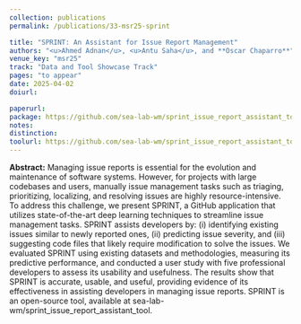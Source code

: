 ```yaml
---
collection: publications
permalink: /publications/33-msr25-sprint

title: "SPRINT: An Assistant for Issue Report Management"
authors: "<u>Ahmed Adnan</u>, <u>Antu Saha</u>, and **Oscar Chaparro**"
venue_key: "msr25"
track: "Data and Tool Showcase Track"
pages: "to appear"
date: 2025-04-02
doiurl: 

paperurl: 
package: https://github.com/sea-lab-wm/sprint_issue_report_assistant_tool/tree/main/Replication%20Package
notes: 
distinction: 
toolurl: https://github.com/sea-lab-wm/sprint_issue_report_assistant_tool
---
```


**Abstract:** Managing issue reports is essential for the evolution and maintenance of software systems. However, for projects with large codebases and users, manually issue management tasks such as triaging, prioritizing, localizing, and resolving issues are highly resource-intensive. To address this challenge, we present SPRINT, a GitHub application that utilizes state-of-the-art deep learning techniques to streamline issue management tasks. SPRINT assists developers by: (i) identifying existing issues similar to newly reported ones, (ii) predicting issue severity, and (iii) suggesting code files that likely require modification to solve the issues. We evaluated SPRINT using existing datasets and methodologies, measuring its predictive performance, and conducted a user study with five professional developers to assess its usability and usefulness. The results show that SPRINT is accurate, usable, and useful, providing evidence of its effectiveness in assisting developers in managing issue reports. SPRINT is an open-source tool, available at sea-lab-wm/sprint_issue_report_assistant_tool.